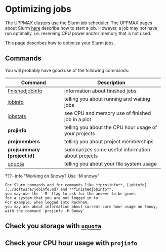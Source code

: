 # Optimizing jobs

The UPPMAX clusters use the Slurm job scheduler.
The UPPMAX pages about Slurm [here](slurm.md)
describe how to start a job.
However, a job may not have run optimally, i.e. reserving CPU power
and/or memory that is not used.

This page describes how to optimize your Slurm jobs.

## Commands

You will probably have good use of the following commands:

Command                                          |Description
-------------------------------------------------|--------------------------------------------------------
[finishedjobinfo](../software/finishedjobinfo.md)|information about finished jobs
[jobinfo](../software/jobinfo.md)                |telling you about running and waiting jobs
[jobstats](../software/jobstats.md)              |see CPU and memory use of finished job in a plot
**projinfo**                                     |telling you about the CPU hour usage of your projects
**projmembers**                                  |telling you about project memberships
**projsummary [project id]**                     |summarizes some useful information about projects
[uquota](../software/uquota.md)                  |telling you about your file system usage

???- info "Working on Snowy? Use -M snowy"

    For Slurm commands and for commands like **projinfo**, [jobinfo](../software/jobinfo.md) and **finishedjobinfo**,
    you may use the `-M` flag to ask for the answer to be given
    for a system that you are not logged in to.
    For example, when logged into Rackham,
    you may ask about information about current core hour usage on Snowy,
    with the command `projinfo -M Snowy`

## Check you storage with [`uquota`](../software/uquota.md)

## Check your CPU hour usage with ``projinfo``
